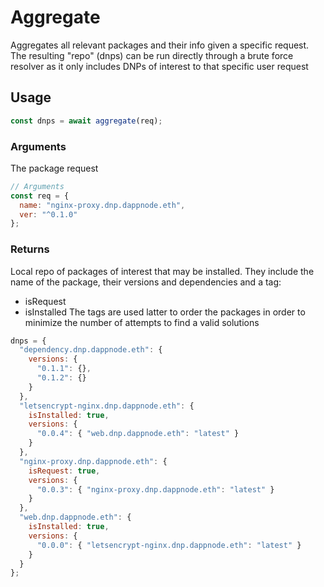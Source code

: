 # Aggregate

Aggregates all relevant packages and their info given a specific request. The resulting "repo" (dnps) can be run directly through a brute force resolver as it only includes DNPs of interest to that specific user request

## Usage

```javascript
const dnps = await aggregate(req);
```

### Arguments

The package request

```javascript
// Arguments
const req = {
  name: "nginx-proxy.dnp.dappnode.eth",
  ver: "^0.1.0"
};
```

### Returns

Local repo of packages of interest that may be installed. They include the name of the package, their versions and dependencies and a tag:

- isRequest
- isInstalled
  The tags are used latter to order the packages in order to minimize the number of attempts to find a valid solutions

```javascript
dnps = {
  "dependency.dnp.dappnode.eth": {
    versions: {
      "0.1.1": {},
      "0.1.2": {}
    }
  },
  "letsencrypt-nginx.dnp.dappnode.eth": {
    isInstalled: true,
    versions: {
      "0.0.4": { "web.dnp.dappnode.eth": "latest" }
    }
  },
  "nginx-proxy.dnp.dappnode.eth": {
    isRequest: true,
    versions: {
      "0.0.3": { "nginx-proxy.dnp.dappnode.eth": "latest" }
    }
  },
  "web.dnp.dappnode.eth": {
    isInstalled: true,
    versions: {
      "0.0.0": { "letsencrypt-nginx.dnp.dappnode.eth": "latest" }
    }
  }
};
```

